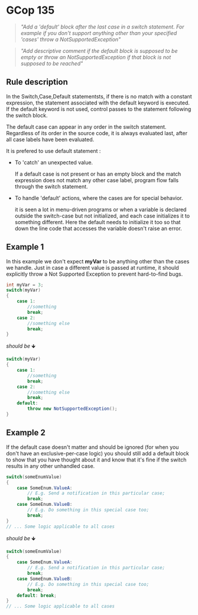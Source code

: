 # GCop 135

> *"Add a 'default' block after the last case in a switch statement. For example if you don't support anything other than your specified 'cases' throw a NotSupportedException"*

> *"Add descriptive comment if the default block is supposed to be empty or throw an NotSupportedException if that block is not supposed to be reached"*

## Rule description

In the Switch,Case,Default statementsts, if there is no match with a constant expression, the statement associated with the default keyword is executed. If the default keyword is not used, control passes to the statement following the switch block.

The default case can appear in any order in the switch statement. Regardless of its order in the source code, it is always evaluated last, after all case labels have been evaluated.

It is prefered to use default statement :

* To 'catch' an unexpected value.

    If a default case is not present or has an empty block and the match expression does not match any other case label, program flow falls through the switch statement.

* To handle 'default' actions, where the cases are for special behavior.
  
    it is seen a lot in menu-driven programs or when a variable is declared outside the switch-case but not initialized, and each case initializes it to something different. Here the default needs to initialize it too so that down the line code that accesses the variable doesn't raise an error.

## Example 1

In this example we don't expect **myVar** to be anything other than the cases we handle. Just in case a different value is passed at runtime, it should explicitly throw a Not Supported Exception to prevent hard-to-find bugs.

```csharp
int myVar = 3;
switch(myVar)
{
    case 1:
        //something
        break;
    case 2:
        //something else 
        break;
}
```

*should be* 🡻

```csharp
switch(myVar)
{
    case 1:
        //something
        break;
    case 2:
        //something else
        break;
    default:
        throw new NotSupportedException();        
}
```
 
## Example 2

If the default case doesn't matter and should be ignored (for when you don't have an exclusive-per-case logic) you should still add a default block to show that you have thought about it and know that it's fine if the switch results in any other unhandled case.
```csharp
switch(someEnumValue)
{
    case SomeEnum.ValueA:
        // E.g. Send a notification in this particular case;
        break;
    case SomeEnum.ValueB:
        // E.g. Do something in this special case too;
        break;
}
// ... Some logic applicable to all cases
```

*should be* 🡻

```csharp
switch(someEnumValue)
{
    case SomeEnum.ValueA:
        // E.g. Send a notification in this particular case;
        break;
    case SomeEnum.ValueB:
        // E.g. Do something in this special case too;
        break;
    default: break;
}
// ... Some logic applicable to all cases
```
